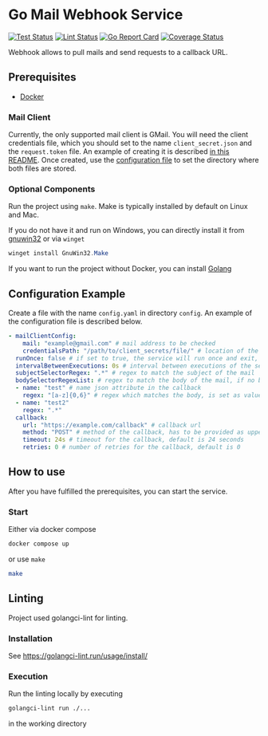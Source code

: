 # Go Mail Webhook Service

[![Test Status](https://github.com/jo-hoe/go-mail-webhook-service/workflows/test/badge.svg)](https://github.com/jo-hoe/go-mail-webhook-service/actions?workflow=test)
[![Lint Status](https://github.com/jo-hoe/go-mail-webhook-service/workflows/lint/badge.svg)](https://github.com/jo-hoe/go-mail-webhook-service/actions?workflow=lint)
[![Go Report Card](https://goreportcard.com/badge/github.com/jo-hoe/go-mail-webhook-service)](https://goreportcard.com/report/github.com/jo-hoe/go-mail-webhook-service)
[![Coverage Status](https://coveralls.io/repos/github/jo-hoe/go-mail-webhook-service/badge.svg?branch=main)](https://coveralls.io/github/jo-hoe/go-mail-webhook-service?branch=main)

Webhook allows to pull mails and send requests to a callback URL.

## Prerequisites

- [Docker](https://docs.docker.com/engine/install/)

### Mail Client

Currently, the only supported mail client is GMail.
You will need the client credentials file, which you should set to the name `client_secret.json` and the `request.token` file.
An example of creating it is described [in this README](cli/gmail/README.md).
Once created, use the [configuration file](#configuration-example) to set the directory where both files are stored.

### Optional Components

Run the project using `make`. Make is typically installed by default on Linux and Mac.

If you do not have it and run on Windows, you can directly install it from [gnuwin32](https://gnuwin32.sourceforge.net/packages/make.htm) or via `winget`

```PowerShell
winget install GnuWin32.Make
```

If you want to run the project without Docker, you can install [Golang](https://go.dev/doc/install)

## Configuration Example

Create a file with the name `config.yaml` in directory `config`.
An example of the configuration file is described below.

```yaml
- mailClientConfig: 
    mail: "example@gmail.com" # mail address to be checked
    credentialsPath: "/path/to/client_secrets/file/" # location of the credentials files for the mail client, can also be a location relative to the current directory
  runOnce: false # if set to true, the service will run once and exit, default is false
  intervalBetweenExecutions: 0s # interval between executions of the service, default is 0 seconds
  subjectSelectorRegex: ".*" # regex to match the subject of the mail
  bodySelectorRegexList: # regex to match the body of the mail, if no body is needed do not set this
  - name: "test" # name json attribute in the callback 
    regex: "[a-z]{0,6}" # regex which matches the body, is set as value of the json attribute
  - name: "test2"
    regex: ".*"
  callback:
    url: "https://example.com/callback" # callback url
    method: "POST" # method of the callback, has to be provided as uppercase string
    timeout: 24s # timeout for the callback, default is 24 seconds
    retries: 0 # number of retries for the callback, default is 0
```

## How to use

After you have fulfilled the prerequisites, you can start the service.

### Start

Either via docker compose

```bash
docker compose up
```

or use `make`

```bash
make
```

## Linting

Project used golangci-lint for linting.

### Installation

See <https://golangci-lint.run/usage/install/>

### Execution

Run the linting locally by executing

```bash
golangci-lint run ./...
```

in the working directory
